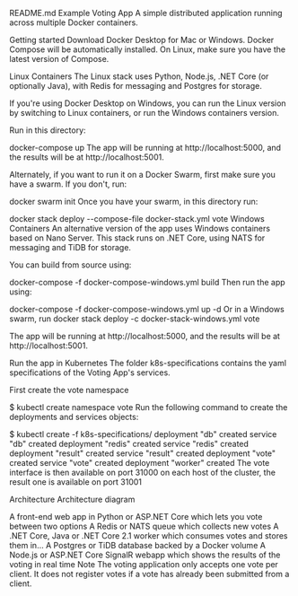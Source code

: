 README.md
Example Voting App
A simple distributed application running across multiple Docker containers.

Getting started
Download Docker Desktop for Mac or Windows. Docker Compose will be automatically installed. On Linux, make sure you have the latest version of Compose.

Linux Containers
The Linux stack uses Python, Node.js, .NET Core (or optionally Java), with Redis for messaging and Postgres for storage.

If you're using Docker Desktop on Windows, you can run the Linux version by switching to Linux containers, or run the Windows containers version.

Run in this directory:

docker-compose up
The app will be running at http://localhost:5000, and the results will be at http://localhost:5001.

Alternately, if you want to run it on a Docker Swarm, first make sure you have a swarm. If you don't, run:

docker swarm init
Once you have your swarm, in this directory run:

docker stack deploy --compose-file docker-stack.yml vote
Windows Containers
An alternative version of the app uses Windows containers based on Nano Server. This stack runs on .NET Core, using NATS for messaging and TiDB for storage.

You can build from source using:

docker-compose -f docker-compose-windows.yml build
Then run the app using:

docker-compose -f docker-compose-windows.yml up -d
Or in a Windows swarm, run docker stack deploy -c docker-stack-windows.yml vote

The app will be running at http://localhost:5000, and the results will be at http://localhost:5001.

Run the app in Kubernetes
The folder k8s-specifications contains the yaml specifications of the Voting App's services.

First create the vote namespace

$ kubectl create namespace vote
Run the following command to create the deployments and services objects:

$ kubectl create -f k8s-specifications/
deployment "db" created
service "db" created
deployment "redis" created
service "redis" created
deployment "result" created
service "result" created
deployment "vote" created
service "vote" created
deployment "worker" created
The vote interface is then available on port 31000 on each host of the cluster, the result one is available on port 31001

Architecture
Architecture diagram

A front-end web app in Python or ASP.NET Core which lets you vote between two options
A Redis or NATS queue which collects new votes
A .NET Core, Java or .NET Core 2.1 worker which consumes votes and stores them in…
A Postgres or TiDB database backed by a Docker volume
A Node.js or ASP.NET Core SignalR webapp which shows the results of the voting in real time
Note
The voting application only accepts one vote per client. It does not register votes if a vote has already been submitted from a client.
